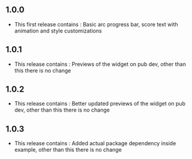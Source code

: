 ## 1.0.0

* This first release contains : Basic arc progress bar, score text with animation and style customizations

## 1.0.1

* This release contains : Previews of the widget on pub dev, other than this there is no change

## 1.0.2

* This release contains : Better updated previews of the widget on pub dev, other than this there is no change

## 1.0.3

* This release contains : Added actual package dependency inside example, other than this there is no change